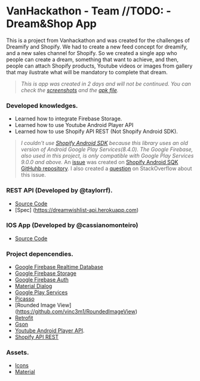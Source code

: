 # VanHackathon - Team //TODO: - Dream&Shop App

This is a project from Vanhackathon and was created for the challenges of Dreamify and Shopify.
We had to create a new feed concept for dreamify, and a new sales channel for Shopify. So we created a single app who people can create 
a dream, something that want to achieve, and then, people can attach Shopify products, Youtube videos or images from gallery that may ilustrate 
what will be mandatory to complete that dream.


 > *This is app was created in 2 days and will not be continued.
 > You can check the [screenshots](/screenshots/) and the [apk file](/apk/).*

### Developed knowledges.
 * Learned how to integrate Firebase Storage.
 * Learned how to use Youtube Android Player API
 * Learned how to use Shopify API REST (Not Shopify Android SDK).
 
 >*I couldn't use [Shopify Android SDK](https://help.shopify.com/api/sdks/mobile-buy-sdk/android) because this library uses an old version of Android Google Play Services(8.4.0).
 >The Google Firebase, also used in this project, is only compatible with Google Play Services 9.0.0 and above.*
 >An [issue](https://github.com/Shopify/mobile-buy-sdk-android/issues/319) was created on [Shopify Android SQK GitHuhb repository](https://github.com/Shopify/mobile-buy-sdk-android).
 >I also created a [question](http://stackoverflow.com/questions/40191325/multiple-dex-files-define-lcom-google-android-gms-internal-zzrx) on StackOverflow about this issue.


 
### REST API (Developed by @taylorrf).
 * [Source Code](https://github.com/taylorrf/dreamwishlist_api)
 * [Spec] (https://dreamwishlist-api.herokuapp.com)

### IOS App (Developed by @cassianomonteiro)
  * [Source Code](https://github.com/cassianomonteiro/vanhackathon2)


### Project depencendies. 
 * [Google Firebase Realtime Database](https://firebase.google.com/docs/database/)
 * [Google Firebase Storage](https://firebase.google.com/docs/storage/)
 * [Google Firebase Auth](https://firebase.google.com/docs/auth/)
 * [Material Dialog](https://github.com/drakeet/MaterialDialog)
 * [Google Play Services](https://play.google.com/store/apps/details?id=com.google.android.gms&hl=en)
 * [Picasso](http://square.github.io/picasso/)
 * [Rounded Image View] (https://github.com/vinc3m1/RoundedImageView)
 * [Retrofit](http://square.github.io/retrofit/)
 * [Gson](https://github.com/google/gson)
 * [Youtube Android Player API](https://developers.google.com/youtube/android/player/).
 * [Shopify API REST](https://help.shopify.com/api/reference) 
 
 
### Assets.
 * [Icons](https://design.google.com/icons/#ic_arrow_forward)
 * [Material](https://www.materialpalette.com)



